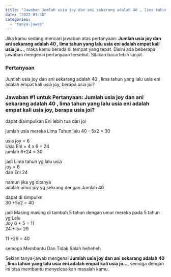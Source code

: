 ```yaml
---
title: "Jawaban Jumlah usia joy dan ani sekarang adalah 40 , lima tahun yang lalu usia eni adalah empat kali usia jo..."
date: "2022-03-30"
categories: 
  - "tanya-jawab"
---
```


Jika kamu sedang mencari jawaban atas pertanyaan: **Jumlah usia joy dan ani sekarang adalah 40 , lima tahun yang lalu usia eni adalah empat kali usia jo...**, maka kamu berada di tempat yang tepat. Disini ada beberapa jawaban mengenai pertanyaan tersebut. Silakan baca lebih lanjut.

### Pertanyaan

Jumlah usia joy dan ani sekarang adalah 40 , lima tahun yang lalu usia eni adalah empat kali usia joy, berapa usia joi?

### Jawaban #1 untuk Pertanyaan: Jumlah usia joy dan ani sekarang adalah 40 , lima tahun yang lalu usia eni adalah empat kali usia joy, berapa usia joi?

dapat diaimpulkan Eni lebih tua dari joi  
  
jumlah usia mereka Lima Tahun lalu 40 - 5x2 = 30  
  
usia joy = 6  
Usia Eni = 4 x 6 = 24  
jumlah 6+24 = 30  
  
jadi Lima tahun yg lalu usia  
joy = 6  
dan Eni 24  
  
namun jika yg ditanya  
adalah umur joy yg sekrang dengan Jumlah 40  
  
dapat di simpulkn  
30 +5x2 = 40  
  
jadi Masing masing di tambah 5 tahun dengan umur mereka pada 5 tahun yg Lalu  
Joy 6 + 5 = 11  
24 + 5= 29  
  
11 +29 = 40  
  
  
semoga Membantu Dan Tidak Salah heheheh  
  
  
  

Sekian tanya-jawab mengenai **Jumlah usia joy dan ani sekarang adalah 40 , lima tahun yang lalu usia eni adalah empat kali usia jo...**, semoga dengan ini bisa membantu menyelesaikan masalah kamu.
